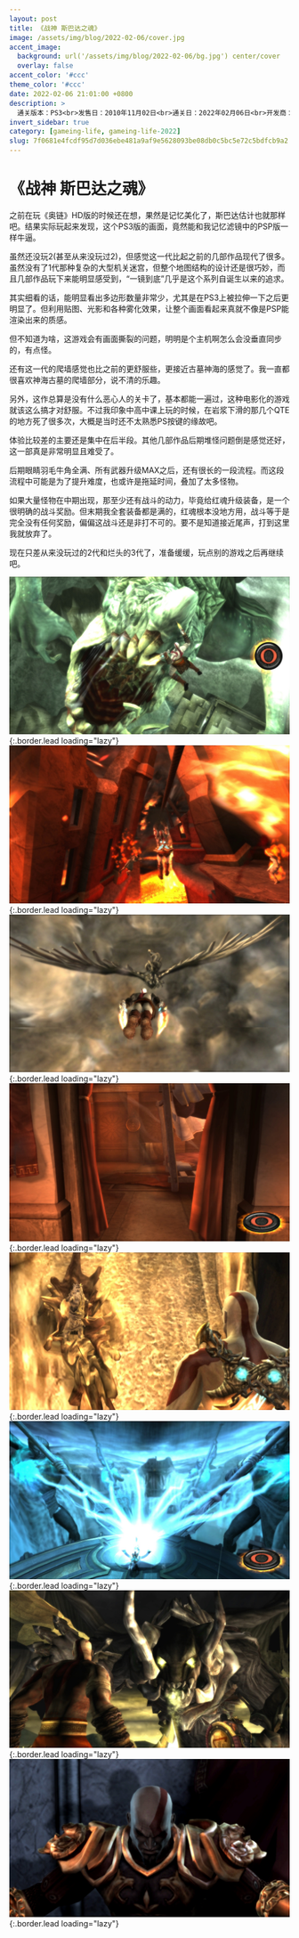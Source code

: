 ```yaml
---
layout: post
title: 《战神 斯巴达之魂》
image: /assets/img/blog/2022-02-06/cover.jpg
accent_image: 
  background: url('/assets/img/blog/2022-02-06/bg.jpg') center/cover
  overlay: false
accent_color: '#ccc'
theme_color: '#ccc'
date: 2022-02-06 21:01:00 +0800
description: >
  通关版本：PS3<br>发售日：2010年11月02日<br>通关日：2022年02月06日<br>开发商：Ready at Dawn<br>发行商：SCE
invert_sidebar: true
category: [gameing-life, gameing-life-2022]
slug: 7f0681e4fcdf95d7d036ebe481a9af9e5628093be08db0c5bc5e72c5bdfcb9a2
---
```


# 《战神 斯巴达之魂》

之前在玩《奥链》HD版的时候还在想，果然是记忆美化了，斯巴达估计也就那样吧。结果实际玩起来发现，这个PS3版的画面，竟然能和我记忆滤镜中的PSP版一样牛逼。

虽然还没玩2(甚至从来没玩过2)，但感觉这一代比起之前的几部作品现代了很多。虽然没有了1代那种复杂的大型机关迷宫，但整个地图结构的设计还是很巧妙，而且几部作品玩下来能明显感受到，“一镜到底”几乎是这个系列自诞生以来的追求。

其实细看的话，能明显看出多边形数量非常少，尤其是在PS3上被拉伸一下之后更明显了。但利用贴图、光影和各种雾化效果，让整个画面看起来真就不像是PSP能渲染出来的质感。

但不知道为啥，这游戏会有画面撕裂的问题，明明是个主机啊怎么会没垂直同步的，有点怪。

还有这一代的爬墙感觉也比之前的更舒服些，更接近古墓神海的感觉了。我一直都很喜欢神海古墓的爬墙部分，说不清的乐趣。

另外，这作总算是没有什么恶心人的关卡了，基本都能一遍过，这种电影化的游戏就该这么搞才对舒服。不过我印象中高中课上玩的时候，在岩浆下滑的那几个QTE的地方死了很多次，大概是当时还不太熟悉PS按键的缘故吧。

体验比较差的主要还是集中在后半段。其他几部作品后期堆怪问题倒是感觉还好，这一部真是非常明显且难受了。

后期眼睛羽毛牛角全满、所有武器升级MAX之后，还有很长的一段流程。而这段流程中可能是为了提升难度，也或许是拖延时间，叠加了太多怪物。

如果大量怪物在中期出现，那至少还有战斗的动力，毕竟给红魂升级装备，是一个很明确的战斗奖励。但末期我全套装备都是满的，红魂根本没地方用，战斗等于是完全没有任何奖励，偏偏这战斗还是非打不可的。要不是知道接近尾声，打到这里我就放弃了。

现在只差从来没玩过的2代和烂头的3代了，准备缓缓，玩点别的游戏之后再继续吧。

![](/assets/img/blog/2022-02-06/1.jpg){:.border.lead loading="lazy"}
![](/assets/img/blog/2022-02-06/2.jpg){:.border.lead loading="lazy"}
![](/assets/img/blog/2022-02-06/3.jpg){:.border.lead loading="lazy"}
![](/assets/img/blog/2022-02-06/4.jpg){:.border.lead loading="lazy"}
![](/assets/img/blog/2022-02-06/5.jpg){:.border.lead loading="lazy"}
![](/assets/img/blog/2022-02-06/6.jpg){:.border.lead loading="lazy"}
![](/assets/img/blog/2022-02-06/7.jpg){:.border.lead loading="lazy"}
![](/assets/img/blog/2022-02-06/8.jpg){:.border.lead loading="lazy"}

